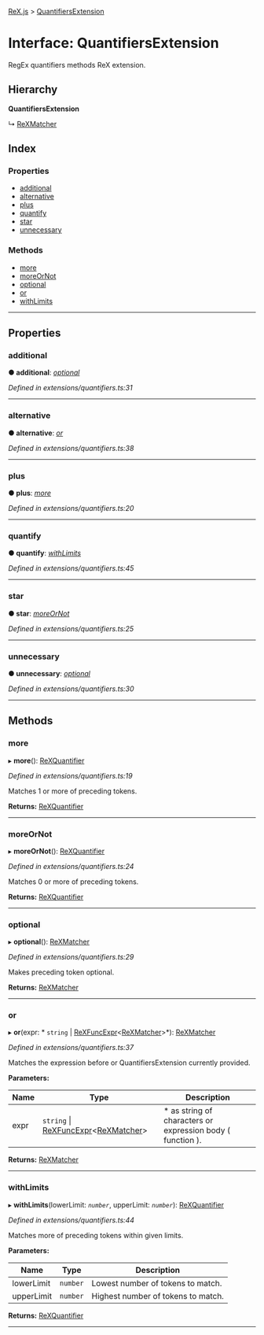 [ReX.js](../README.md) > [QuantifiersExtension](../interfaces/quantifiersextension.md)

# Interface: QuantifiersExtension

RegEx quantifiers methods ReX extension.

## Hierarchy

**QuantifiersExtension**

↳  [ReXMatcher](../classes/rexmatcher.md)

## Index

### Properties

* [additional](quantifiersextension.md#additional)
* [alternative](quantifiersextension.md#alternative)
* [plus](quantifiersextension.md#plus)
* [quantify](quantifiersextension.md#quantify)
* [star](quantifiersextension.md#star)
* [unnecessary](quantifiersextension.md#unnecessary)

### Methods

* [more](quantifiersextension.md#more)
* [moreOrNot](quantifiersextension.md#moreornot)
* [optional](quantifiersextension.md#optional)
* [or](quantifiersextension.md#or)
* [withLimits](quantifiersextension.md#withlimits)

---

## Properties

<a id="additional"></a>

###  additional

**● additional**: *[optional](quantifiersextension.md#optional)*

*Defined in extensions/quantifiers.ts:31*

___
<a id="alternative"></a>

###  alternative

**● alternative**: *[or](quantifiersextension.md#or)*

*Defined in extensions/quantifiers.ts:38*

___
<a id="plus"></a>

###  plus

**● plus**: *[more](quantifiersextension.md#more)*

*Defined in extensions/quantifiers.ts:20*

___
<a id="quantify"></a>

###  quantify

**● quantify**: *[withLimits](quantifiersextension.md#withlimits)*

*Defined in extensions/quantifiers.ts:45*

___
<a id="star"></a>

###  star

**● star**: *[moreOrNot](quantifiersextension.md#moreornot)*

*Defined in extensions/quantifiers.ts:25*

___
<a id="unnecessary"></a>

###  unnecessary

**● unnecessary**: *[optional](quantifiersextension.md#optional)*

*Defined in extensions/quantifiers.ts:30*

___

## Methods

<a id="more"></a>

###  more

▸ **more**(): [ReXQuantifier](rexquantifier.md)

*Defined in extensions/quantifiers.ts:19*

Matches 1 or more of preceding tokens.

**Returns:** [ReXQuantifier](rexquantifier.md)

___
<a id="moreornot"></a>

###  moreOrNot

▸ **moreOrNot**(): [ReXQuantifier](rexquantifier.md)

*Defined in extensions/quantifiers.ts:24*

Matches 0 or more of preceding tokens.

**Returns:** [ReXQuantifier](rexquantifier.md)

___
<a id="optional"></a>

###  optional

▸ **optional**(): [ReXMatcher](../classes/rexmatcher.md)

*Defined in extensions/quantifiers.ts:29*

Makes preceding token optional.

**Returns:** [ReXMatcher](../classes/rexmatcher.md)

___
<a id="or"></a>

###  or

▸ **or**(expr: * `string` &#124; [ReXFuncExpr](rexfuncexpr.md)<[ReXMatcher](../classes/rexmatcher.md)>*): [ReXMatcher](../classes/rexmatcher.md)

*Defined in extensions/quantifiers.ts:37*

Matches the expression before or QuantifiersExtension currently provided.

**Parameters:**

| Name | Type | Description |
| ------ | ------ | ------ |
| expr |  `string` &#124; [ReXFuncExpr](rexfuncexpr.md)<[ReXMatcher](../classes/rexmatcher.md)>|  *   as string of characters or expression body ( function ). |

**Returns:** [ReXMatcher](../classes/rexmatcher.md)

___
<a id="withlimits"></a>

###  withLimits

▸ **withLimits**(lowerLimit: *`number`*, upperLimit: *`number`*): [ReXQuantifier](rexquantifier.md)

*Defined in extensions/quantifiers.ts:44*

Matches more of preceding tokens within given limits.

**Parameters:**

| Name | Type | Description |
| ------ | ------ | ------ |
| lowerLimit | `number` |  Lowest number of tokens to match. |
| upperLimit | `number` |  Highest number of tokens to match. |

**Returns:** [ReXQuantifier](rexquantifier.md)

___

